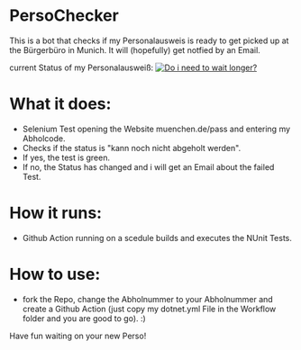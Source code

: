 


# PersoChecker
This is a bot that checks if my Personalausweis is ready to get picked up at the Bürgerbüro in Munich. It will (hopefully) get notfied by an Email.

current Status of my Personalausweiß:
[![Do i need to wait longer?](https://github.com/echtlersebastian/PersoChecker/actions/workflows/dotnet.yml/badge.svg)](https://github.com/echtlersebastian/PersoChecker/actions/workflows/dotnet.yml)

# What it does:
 - Selenium Test opening the Website muenchen.de/pass and entering my Abholcode.
 - Checks if the status is "kann noch nicht abgeholt werden". 
 - If yes, the test is green. 
 - If no, the Status has changed and i will get an Email about the failed Test.
 
# How it runs:
 - Github Action running on a scedule builds and executes the NUnit Tests. 
 
# How to use:
 - fork the Repo, change the Abholnummer to your Abholnummer and create a Github Action (just copy my dotnet.yml File in the Workflow folder and you are good to go). :)
 
 Have fun waiting on your new Perso!
